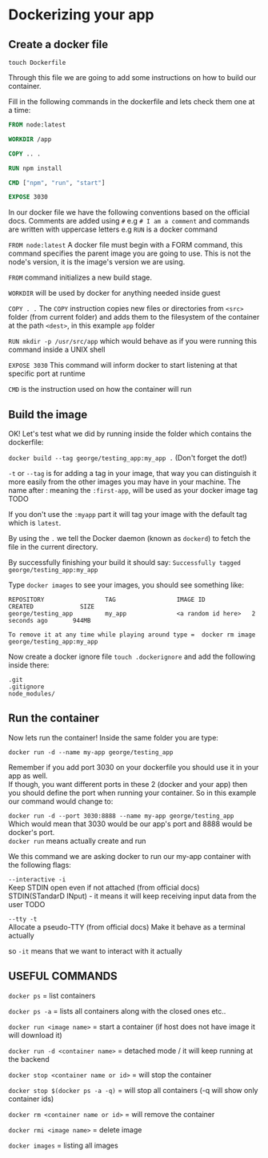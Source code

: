 # Dockerizing your app

## Create a docker file
`touch Dockerfile`

Through this file we are going to add some instructions on how to build our container.

Fill in the following commands in the dockerfile and lets check them one at a time:

```dockerfile
FROM node:latest

WORKDIR /app

COPY .. .

RUN npm install

CMD ["npm", "run", "start"]

EXPOSE 3030
```

In our docker file we have the following conventions based on the official docs.
Comments are added using `#` e.g `# I am a comment` and commands are written with uppercase letters
e.g `RUN` is a docker command

`FROM node:latest`
A docker file must begin with a FORM command, this command specifies 
the parent image you are going to use. This is not the node's version, it is the image's version we are using.

`FROM` command initializes a new build stage.

`WORKDIR` will be used by docker for anything needed inside guest

`COPY . .`
The `COPY` instruction copies new files or directories from `<src>` folder (from current folder) and adds them to the filesystem of the container at the path `<dest>`, in this example `app` folder

`RUN mkdir -p /usr/src/app` which would behave as if you were running this command inside a UNIX shell


`EXPOSE 3030`
This command will inform docker to start listening at that specific port at runtime

`CMD` is the instruction used on how the container will run

## Build the image

OK! Let's test what we did by running inside the folder which contains the dockerfile:

`docker build --tag george/testing_app:my_app .` (Don't forget the dot!)

`-t` or `--tag` is for adding a tag in your image, that way you can distinguish it more easily from the other images you may have in your machine. The name after : meaning the `:first-app`, will be used as your docker image tag TODO

If you don't use the `:myapp` part it will tag your image with the default tag which is `latest`.

By using the `.` we tell the Docker daemon (known as `dockerd`) to fetch the file in the current directory.  

By successfully finishing your build it should say: `Successfully tagged george/testing_app:my_app`

Type `docker images` to see your images, you should see something like:

```
REPOSITORY                 TAG                 IMAGE ID             CREATED             SIZE
george/testing_app         my_app              <a random id here>   2 seconds ago       944MB

```

`To remove it at any time while playing around type =  docker rm image george/testing_app:my_app`


Now create a docker ignore file `touch .dockerignore` and add the following inside there:

```ignorelang
.git
.gitignore
node_modules/
```

## Run the container

Now lets run the container! 
Inside the same folder you are type:

`docker run -d --name my-app george/testing_app`

Remember if you add port 3030 on your dockerfile you should use it in your app as well.  
If though, you want different ports in these 2 (docker and your app) then you should define the port when running your container.
So in this example our command would change to:  

`docker run -d --port 3030:8888 --name my-app george/testing_app`  
Which would mean that 3030 would be our app's port and 8888 would be docker's port.  
`docker run` means actually create and run

We this command we are asking docker to run our my-app
container with the following flags:

`--interactive -i`  
Keep STDIN open even if not attached (from official docs)  
STDIN(STandarD INput) - it means it will keep receiving input data from the user TODO

`--tty -t`  
Allocate a pseudo-TTY (from official docs)
Make it behave as a terminal actually

so `-it` means that we want to interact with it actually

## USEFUL COMMANDS
`docker ps` =  list containers  

`docker ps -a`  = lists all containers along with the closed ones etc..

`docker run <image name>` = start a container (if host does not have image it will download it)

`docker run -d <container name>` = detached mode / it will keep running at the backend

`docker stop <container name or id>` = will stop the container

`docker stop $(docker ps -a -q)` = will stop all containers (-q will show only container ids)

`docker rm <container name or id>` = will remove the container

`docker rmi <image name>` = delete image

`docker images` = listing all images

